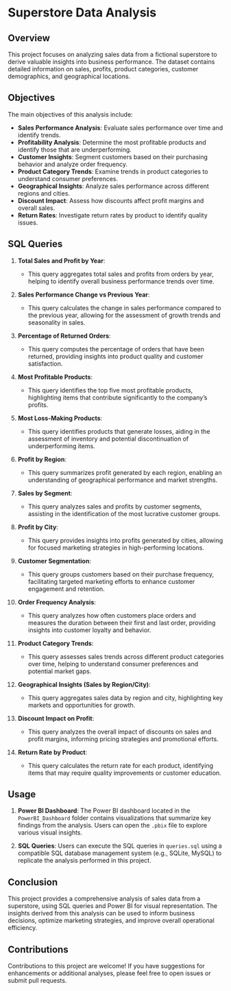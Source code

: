 # Superstore Data Analysis

## Overview
This project focuses on analyzing sales data from a fictional superstore to derive valuable insights into business performance. The dataset contains detailed information on sales, profits, product categories, customer demographics, and geographical locations.

## Objectives
The main objectives of this analysis include:

- **Sales Performance Analysis**: Evaluate sales performance over time and identify trends.
- **Profitability Analysis**: Determine the most profitable products and identify those that are underperforming.
- **Customer Insights**: Segment customers based on their purchasing behavior and analyze order frequency.
- **Product Category Trends**: Examine trends in product categories to understand consumer preferences.
- **Geographical Insights**: Analyze sales performance across different regions and cities.
- **Discount Impact**: Assess how discounts affect profit margins and overall sales.
- **Return Rates**: Investigate return rates by product to identify quality issues.

## SQL Queries
1. **Total Sales and Profit by Year**:
   - This query aggregates total sales and profits from orders by year, helping to identify overall business performance trends over time.

2. **Sales Performance Change vs Previous Year**:
   - This query calculates the change in sales performance compared to the previous year, allowing for the assessment of growth trends and seasonality in sales.

3. **Percentage of Returned Orders**:
   - This query computes the percentage of orders that have been returned, providing insights into product quality and customer satisfaction.

4. **Most Profitable Products**:
   - This query identifies the top five most profitable products, highlighting items that contribute significantly to the company’s profits.

5. **Most Loss-Making Products**:
   - This query identifies products that generate losses, aiding in the assessment of inventory and potential discontinuation of underperforming items.

6. **Profit by Region**:
   - This query summarizes profit generated by each region, enabling an understanding of geographical performance and market strengths.

7. **Sales by Segment**:
   - This query analyzes sales and profits by customer segments, assisting in the identification of the most lucrative customer groups.

8. **Profit by City**:
   - This query provides insights into profits generated by cities, allowing for focused marketing strategies in high-performing locations.

9. **Customer Segmentation**:
   - This query groups customers based on their purchase frequency, facilitating targeted marketing efforts to enhance customer engagement and retention.

10. **Order Frequency Analysis**:
    - This query analyzes how often customers place orders and measures the duration between their first and last order, providing insights into customer loyalty and behavior.

11. **Product Category Trends**:
    - This query assesses sales trends across different product categories over time, helping to understand consumer preferences and potential market gaps.

12. **Geographical Insights (Sales by Region/City)**:
    - This query aggregates sales data by region and city, highlighting key markets and opportunities for growth.

13. **Discount Impact on Profit**:
    - This query analyzes the overall impact of discounts on sales and profit margins, informing pricing strategies and promotional efforts.

14. **Return Rate by Product**:
    - This query calculates the return rate for each product, identifying items that may require quality improvements or customer education.

## Usage
1. **Power BI Dashboard**: The Power BI dashboard located in the `PowerBI_Dashboard` folder contains visualizations that summarize key findings from the analysis. Users can open the `.pbix` file to explore various visual insights.

2. **SQL Queries**: Users can execute the SQL queries in `queries.sql` using a compatible SQL database management system (e.g., SQLite, MySQL) to replicate the analysis performed in this project.

## Conclusion
This project provides a comprehensive analysis of sales data from a superstore, using SQL queries and Power BI for visual representation. The insights derived from this analysis can be used to inform business decisions, optimize marketing strategies, and improve overall operational efficiency.

## Contributions
Contributions to this project are welcome! If you have suggestions for enhancements or additional analyses, please feel free to open issues or submit pull requests.

